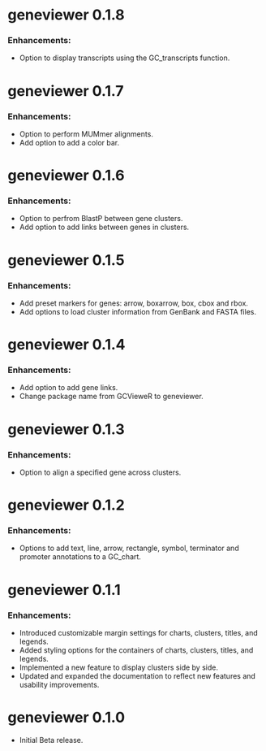 # geneviewer 0.1.8

### Enhancements:
- Option to display transcripts using the GC_transcripts function.

# geneviewer 0.1.7

### Enhancements:
- Option to perform MUMmer alignments.
- Add option to add a color bar.

# geneviewer 0.1.6

### Enhancements:
- Option to perfrom BlastP between gene clusters.
- Add option to add links between genes in clusters.

# geneviewer 0.1.5

### Enhancements:
- Add preset markers for genes: arrow, boxarrow, box, cbox and rbox.
- Add options to load cluster information from GenBank and FASTA files.

# geneviewer 0.1.4

### Enhancements:
- Add option to add gene links.
- Change package name from GCVieweR to geneviewer.

# geneviewer 0.1.3

### Enhancements:
- Option to align a specified gene across clusters.

# geneviewer 0.1.2

### Enhancements:
- Options to add text, line, arrow, rectangle, symbol, terminator and 
promoter annotations to a GC_chart.

# geneviewer 0.1.1

### Enhancements:
- Introduced customizable margin settings for charts, clusters, titles, and legends.
- Added styling options for the containers of charts, clusters, titles, and legends.
- Implemented a new feature to display clusters side by side.
- Updated and expanded the documentation to reflect new features and usability 
improvements.


# geneviewer 0.1.0

* Initial Beta release.
